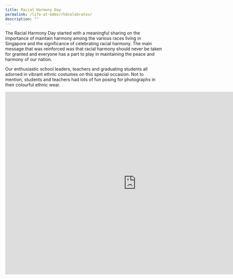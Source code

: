 ```yaml
---
title: Racial Harmony Day
permalink: /life-at-bdms/rhdcelebrates/
description: ""
---
```

The Racial Harmony Day started with a meaningful sharing on the importance of maintain harmony among the various races living in Singapore and the significance of celebrating racial harmony. The main message that was reinforced was that racial
harmony should never be taken for granted and everyone has a part to play in maintaining the peace and harmony of our nation.

Our enthusiastic school leaders, teachers and graduating students all adorned in
vibrant ethnic costumes on this special occasion.  Not to mention, students and teachers had lots of fun posing for photographs in their colourful ethnic wear.


<iframe allowfullscreen="true" height="589" width="840" frameborder="0" src="https://docs.google.com/presentation/d/e/2PACX-1vSsWXS1KuWGYTjBvbFneLNhd_LUwSyeLhQNpwngHglRIGd5BJL48_f7RP-DTCOsDqj0l9OyX9hXsnmg/embed?start=true&amp;loop=true&amp;delayms=3000"></iframe>